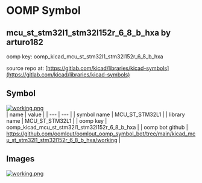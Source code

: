 # OOMP Symbol  
## mcu_st_stm32l1_stm32l152r_6_8_b_hxa  by arturo182  
  
oomp key: oomp_kicad_mcu_st_stm32l1_stm32l152r_6_8_b_hxa  
  
source repo at: [https://gitlab.com/kicad/libraries/kicad-symbols](https://gitlab.com/kicad/libraries/kicad-symbols)  
## Symbol  
  
[![working.png](working_600.png)](working.png)  
| name | value | 
| --- | --- | 
| symbol name | MCU_ST_STM32L1 | 
| library name | MCU_ST_STM32L1 | 
| oomp key | oomp_kicad_mcu_st_stm32l1_stm32l152r_6_8_b_hxa | 
| oomp bot github | https://github.com/oomlout/oomlout_oomp_symbol_bot/tree/main/kicad_mcu_st_stm32l1_stm32l152r_6_8_b_hxa/working | 
## Images  
  
[![working.png](working_140.png)](working.png)  
